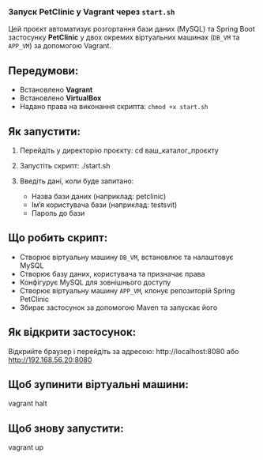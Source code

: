 ### Запуск PetClinic у Vagrant через `start.sh`

Цей проєкт автоматизує розгортання бази даних (MySQL) та Spring Boot застосунку **PetClinic** у двох окремих віртуальних машинах (`DB_VM` та `APP_VM`) за допомогою Vagrant.

## Передумови:
- Встановлено **Vagrant**
- Встановлено **VirtualBox**
- Надано права на виконання скрипта: `chmod +x start.sh`

## Як запустити:
1. Перейдіть у директорію проєкту:
   cd ваш_каталог_проєкту

2. Запустіть скрипт:
   ./start.sh

3. Введіть дані, коли буде запитано:
   - Назва бази даних (наприклад: petclinic)
   - Ім’я користувача бази (наприклад: testsvit)
   - Пароль до бази

## Що робить скрипт:
- Створює віртуальну машину `DB_VM`, встановлює та налаштовує MySQL
- Створює базу даних, користувача та призначає права
- Конфігурує MySQL для зовнішнього доступу
- Створює віртуальну машину `APP_VM`, клонує репозиторій Spring PetClinic
- Збирає застосунок за допомогою Maven та запускає його

## Як відкрити застосунок:
Відкрийте браузер і перейдіть за адресою:
http://localhost:8080
або
http://192.168.56.20:8080

## Щоб зупинити віртуальні машини:
vagrant halt

## Щоб знову запустити:
vagrant up
```
